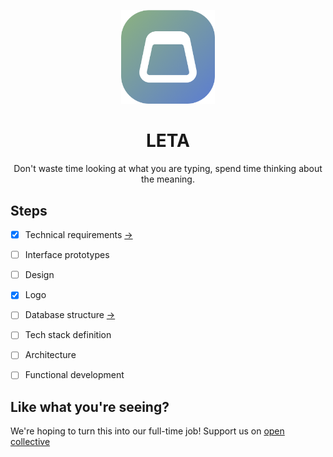 <p align="center">
  <img width="150" src="./docs/assets/logo.png" />
  <h1 align="center">LETA</h1>
  <p align="center">
    Don't waste time looking at what you are typing, spend time thinking about the meaning.
  </p>
</p>


## Steps

- [x] Technical requirements [->](./docs/tech-requirements.md)
- [ ] Interface prototypes
- [ ] Design
- [x] Logo
- [ ] Database structure [->](./docs/db-structure.md)
- [ ] Tech stack definition
- [ ] Architecture
- [ ] Functional development

 
## Like what you're seeing?

We're hoping to turn this into our full-time job! Support us on [open collective](https://opencollective.com/paragoda)
